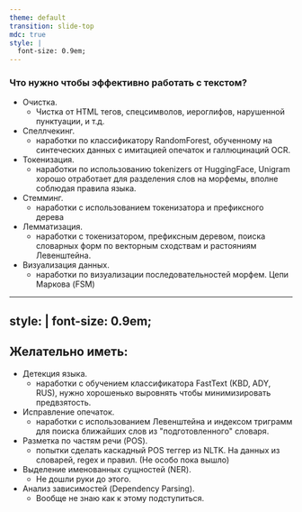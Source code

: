 ```yaml
---
theme: default
transition: slide-top
mdc: true
style: |
  font-size: 0.9em;
---
```


### Что нужно чтобы эффективно работать с текстом?

<v-clicks depth="2">

- Очистка.
  - Чистка от HTML тегов, спецсимволов, иероглифов, нарушенной пунктуации, и т.д. 
- Спеллчекинг.
  - наработки по классификатору RandomForest, обученному на синтеческих данных с имитацией опечаток и галлюцинаций OCR.
- Токенизация.
  - наработки по использованию tokenizers от HuggingFace, Unigram хорошо отработает для разделения слов на морфемы, вполне соблюдая правила языка.
- Стемминг.
  - наработки с использованием токенизатора и префиксного дерева
- Лемматизация.
  - наработки с токенизатором, префиксным деревом, поиска словарных форм по векторным сходствам и растояниям Левенштейна.
- Визуализация данных.
  - наработки по визуализации последовательностей морфем. Цепи Маркова (FSM) 
</v-clicks>

---
style: |
  font-size: 0.9em;
---

## Желательно иметь:

<v-clicks depth="2">

- Детекция языка.
  - наработки с обучением классификатора FastText (KBD, ADY, RUS), нужно хорошенько выровнять чтобы минимизировать предвзятость.
- Исправление опечаток.
  - наработки с использованием Левенштейна и индексом триграмм для поиска ближайших слов из "подготовленного" словаря.
- Разметка по частям речи (POS).
  - попытки сделать каскадный POS теггер из NLTK. На данных из словарей, regex и правил. (Не особо пока вышло)   
- Выделение именованных сущностей (NER).
  - Не дошли руки до этого.
- Анализ зависимостей (Dependency Parsing).
  - Вообще не знаю как к этому подступиться.
</v-clicks>